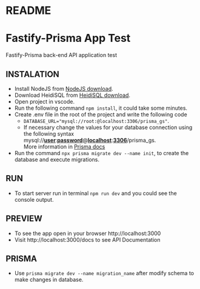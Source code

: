 # README

# Fastify-Prisma App Test
Fastify-Prisma back-end API application test

## INSTALATION
- Install NodeJS from [NodeJS download](https://nodejs.org/en/download/).
- Download HeidiSQL from [HeidiSQL download](https://www.heidisql.com/download.php).
- Open project in vscode.
- Run the following command `npm install`, it could take some minutes.
- Create .env file in the root of the project and write the following code
    - ```DATABASE_URL="mysql://root:@localhost:3306/prisma_gs"```.
    - If necessary change the values for your database connection using the following syntax mysql://<ins>**user**</ins>:<ins>**password**</ins>@<ins>**localhost**</ins>:<ins>**3306**</ins>/prisma_gs.\
    More information in [Prisma docs](https://www.prisma.io/docs/concepts/database-connectors/mysql)
- Run the command `npx prisma migrate dev --name init`, to create the database and execute migrations.

## RUN
- To start server run in terminal `npm run dev` and you could see the console output.

## PREVIEW
- To see the app open in your browser http://localhost:3000
- Visit http://localhost:3000/docs to see API Documentation

## PRISMA
- Use `prisma migrate dev --name migration_name` after modify schema to make changes in database.